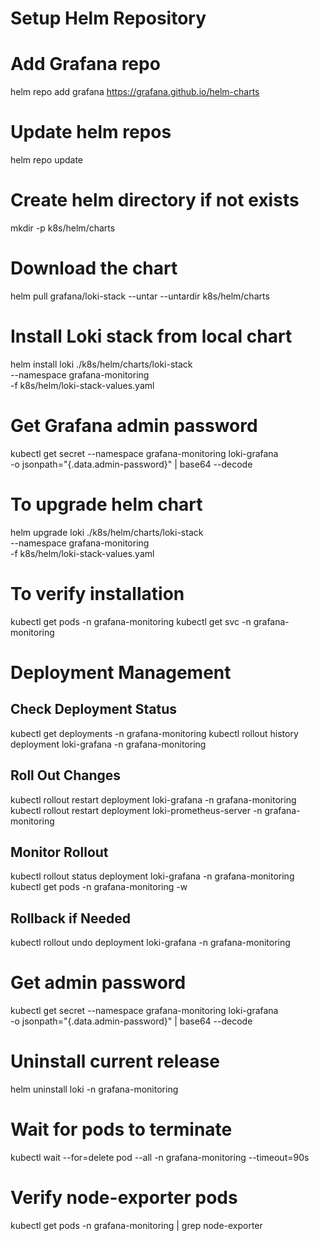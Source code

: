 # Setup Helm Repository
# Add Grafana repo
helm repo add grafana https://grafana.github.io/helm-charts

# Update helm repos
helm repo update

# Create helm directory if not exists
mkdir -p k8s/helm/charts

# Download the chart
helm pull grafana/loki-stack --untar --untardir k8s/helm/charts

# Install Loki stack from local chart
helm install loki ./k8s/helm/charts/loki-stack \
  --namespace grafana-monitoring \
  -f k8s/helm/loki-stack-values.yaml

# Get Grafana admin password
kubectl get secret --namespace grafana-monitoring loki-grafana \
  -o jsonpath="{.data.admin-password}" | base64 --decode

# To upgrade helm chart
helm upgrade loki ./k8s/helm/charts/loki-stack \
  --namespace grafana-monitoring \
  -f k8s/helm/loki-stack-values.yaml

# To verify installation
kubectl get pods -n grafana-monitoring
kubectl get svc -n grafana-monitoring

# Deployment Management
## Check Deployment Status
kubectl get deployments -n grafana-monitoring
kubectl rollout history deployment loki-grafana -n grafana-monitoring

## Roll Out Changes
kubectl rollout restart deployment loki-grafana -n grafana-monitoring
kubectl rollout restart deployment loki-prometheus-server -n grafana-monitoring

## Monitor Rollout
kubectl rollout status deployment loki-grafana -n grafana-monitoring
kubectl get pods -n grafana-monitoring -w

## Rollback if Needed
kubectl rollout undo deployment loki-grafana -n grafana-monitoring

# Get admin password
kubectl get secret --namespace grafana-monitoring loki-grafana \
  -o jsonpath="{.data.admin-password}" | base64 --decode

# Uninstall current release
helm uninstall loki -n grafana-monitoring

# Wait for pods to terminate
kubectl wait --for=delete pod --all -n grafana-monitoring --timeout=90s

# Verify node-exporter pods
kubectl get pods -n grafana-monitoring | grep node-exporter
